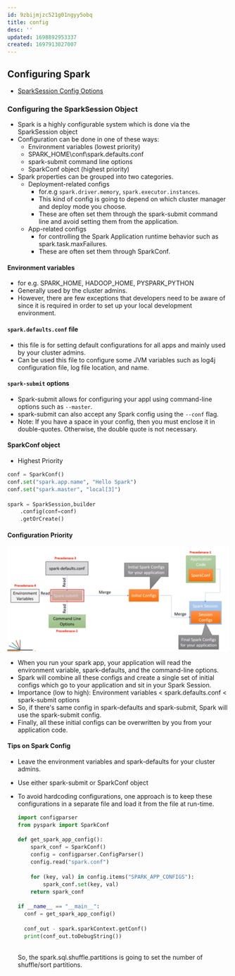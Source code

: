 ```yaml
---
id: 9zbijmjzc521g01ngyy5obq
title: config
desc: ''
updated: 1698892953337
created: 1697913027007
---
```

## Configuring Spark

- [SparkSession Config Options](https://spark.apache.org/docs/latest/configuration.html#viewing-spark-properties)

### Configuring the SparkSession Object

- Spark is a highly configurable system which is done via the SparkSession object
- Configuration can be done in one of these ways:
  - Environment variables (lowest priority)
  - SPARK_HOME\conf\spark.defaults.conf
  - spark-submit command line options
  - SparkConf object (highest priority)
- Spark properties can be grouped into two categories.
  - Deployment-related configs
    - for.e.g `spark.driver.memory`, `spark.executor.instances`.
    - This kind of config is going to depend on which cluster manager and deploy mode you choose.
    - These are often set them through the spark-submit command line and avoid setting them from the application.
  - App-related configs
    - for controlling the Spark Application runtime behavior such as spark.task.maxFailures.
    - These are often set them through SparkConf.

#### Environment variables

- for e.g. SPARK_HOME, HADOOP_HOME, PYSPARK_PYTHON
- Generally used by the cluster admins.
- However, there are few exceptions that developers need to be aware of since it is required in order to set up your local development environment.

#### `spark.defaults.conf` file

- this file is for setting default configurations for all apps and mainly used by your cluster admins.
- Can be used this file to configure some JVM variables such as log4j configuration file, log file location, and name.

#### `spark-submit` options

- Spark-submit allows for configuring your appl using command-line options such as `--master`.
- spark-submit can also accept any Spark config using the `--conf` flag.
- Note: If you have a space in your config, then you must enclose it in double-quotes. Otherwise, the double quote is not necessary.

#### SparkConf object

- Highest Priority

``` py
conf = SparkConf()
conf.set("spark.app.name", "Hello Spark")
conf.set("spark.master", "local[3]")

spark = SparkSession,builder
    .config(conf=conf)
    .getOrCreate()

```

#### Configuration Priority

![Alt text](spark_conf_priority.png)

- When you run your spark app, your application will read the environment variable, spark-defaults, and the command-line options.
- Spark will combine all these configs and create a single set of initial configs which go to your application and sit in your Spark Session.
- Importance (low to high): Environment variables < spark.defaults.conf < spark-submit options
- So, if there's same config in spark-defaults and spark-submit, Spark will use the spark-submit config.
- Finally, all these initial configs can be overwritten by you from your application code.

#### Tips on Spark Config

- Leave the environment variables and spark-defaults for your cluster admins.
- Use either spark-submit or SparkConf object
- To avoid hardcoding configurations, one approach is to keep these configurations in a separate file and load it from the file at run-time.

  ``` py
  import configparser
  from pyspark import SparkConf

  def get_spark_app_config():
      spark_conf = SparkConf()
      config = configparser.ConfigParser()
      config.read("spark.conf")

      for (key, val) in config.items("SPARK_APP_CONFIGS"):
          spark_conf.set(key, val)
      return spark_conf

  if __name__ == "__main__":
    conf = get_spark_app_config() 
    
    conf_out - spark.sparkContext.getConf()
    print(conf_out.toDebugString())
       
  ```

  So, the spark.sql.shuffle.partitions is going to set the number of shuffle/sort partitions.
